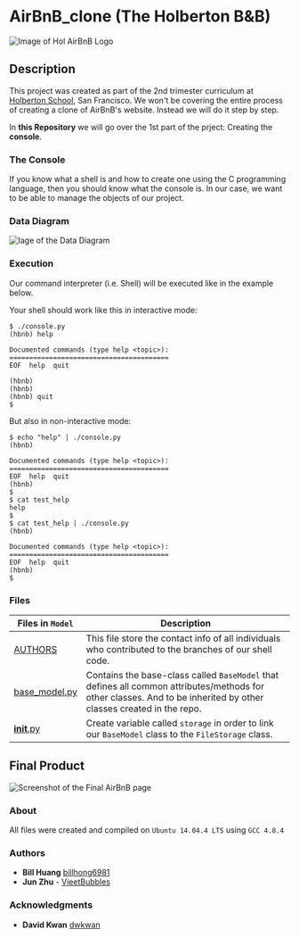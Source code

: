 # AirBnB_clone (The Holberton B&B)
![Image of Hol AirBnB Logo](https://holbertonintranet.s3.amazonaws.com/uploads/medias/2018/6/65f4a1dd9c51265f49d0.png?X-Amz-Algorithm=AWS4-HMAC-SHA256&X-Amz-Credential=AKIARDDGGGOUXW7JF5MT%2F20190701%2Fus-east-1%2Fs3%2Faws4_request&X-Amz-Date=20190701T211636Z&X-Amz-Expires=86400&X-Amz-SignedHeaders=host&X-Amz-Signature=10ec594074bb179b7722edf99d2f6647e926bf8489c75d4594a2326e4aba871b)

## Description
This project was created as part of the 2nd trimester curriculum at [Holberton School](https://www.holbertonschool.com/), San Francisco. We won't be covering the entire process of creating a clone of AirBnB's website. Instead we will do it step by step.

In **this Repository** we will go over the  1st part of the prject: Creating the **console**.

### The Console
If you know what a shell is and how to create one using the C programming language, then you should know what the console is. In our case, we want to be able to manage the objects of our project.

### Data Diagram
![Iage of the Data Diagram](https://s3.amazonaws.com/intranet-projects-files/holbertonschool-higher-level_programming+/289/AirBnb_DB_diagramm.jpg)

### Execution
Our command interpreter (i.e. Shell) will be executed like in the example below.

Your shell should work like this in interactive mode:
```
$ ./console.py
(hbnb) help

Documented commands (type help <topic>):
========================================
EOF  help  quit

(hbnb)
(hbnb)
(hbnb) quit
$
```

But also in non-interactive mode:
```
$ echo "help" | ./console.py
(hbnb)

Documented commands (type help <topic>):
========================================
EOF  help  quit
(hbnb)
$
$ cat test_help
help
$
$ cat test_help | ./console.py
(hbnb)

Documented commands (type help <topic>):
========================================
EOF  help  quit
(hbnb)
$
```

### Files
Files in `Model` | Description
--- | ---
[AUTHORS](https://github.com/ethanpasta/simple_shell/blob/master/AUTHORS) | This file store the contact info of all individuals who contributed to the branches of our shell code.
[base_model.py](https://github.com/billhong6981/AirBnB_clone/blob/Dev/models/base_model.py) | Contains the base-class called `BaseModel` that defines all common attributes/methods for other classes. And to be inherited by other classes created in the repo.
[__init__.py](https://github.com/billhong6981/AirBnB_clone/blob/Dev/models/__init__.py) | Create variable called `storage` in order to link our `BaseModel` class  to the `FileStorage` class.

## Final Product
![Screenshot of the Final AirBnB page](https://s3.amazonaws.com/intranet-projects-files/holbertonschool-higher-level_programming+/268/8-index.png)

### About
All files were created and compiled on `Ubuntu 14.04.4 LTS` using `GCC 4.8.4`

### Authors
- **Bill Huang** [billhong6981](https://github.com/billhong6981)
- **Jun Zhu** - [VieetBubbles](https://github.com/VieetBubbles)

### Acknowledgments
- **David Kwan** [dwkwan](https://github.com/dwkwan)